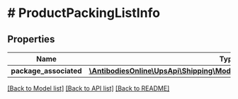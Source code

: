 # # ProductPackingListInfo

## Properties

Name | Type | Description | Notes
------------ | ------------- | ------------- | -------------
**package_associated** | [**\AntibodiesOnline\UpsApi\Shipping\Model\PackingListInfoPackageAssociated[]**](PackingListInfoPackageAssociated.md) |  |

[[Back to Model list]](../../README.md#models) [[Back to API list]](../../README.md#endpoints) [[Back to README]](../../README.md)
